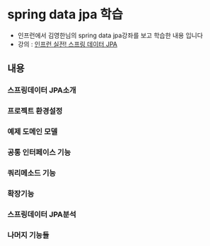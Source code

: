 
spring data jpa 학습
====

* 인프런에서  김영한님의 spring data jpa강좌를 보고 학습한 내용 입니다
* 강의 : [인프런 실전! 스프링 데이터 JPA](https://www.inflearn.com/course/%EC%8A%A4%ED%94%84%EB%A7%81-%EB%8D%B0%EC%9D%B4%ED%84%B0-JPA-%EC%8B%A4%EC%A0%84)

내용
----
### 스프링데이터 JPA소개


### 프로젝트 환경설정

### 예제 도메인 모델

### 공통 인터페이스 기능

### 쿼리메소드 기능

### 확장기능

### 스프링데이터 JPA분석

### 나머지 기능들



